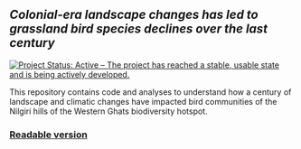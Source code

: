 ## *Colonial-era landscape changes has led to grassland bird species declines over the last century*  

<!-- badges: start -->

[![Project Status: Active – The project has reached a stable, usable state and is being actively developed.](https://www.repostatus.org/badges/latest/active.svg)](https://www.repostatus.org/#active) <!-- badges: end -->  

This repository contains code and analyses to understand how a century of landscape and climatic changes have impacted bird communities of the Nilgiri hills of the Western Ghats biodiversity hotspot.  

### [Readable version](https://vjjan91.github.io/nilgiris-resurvey-project/)



